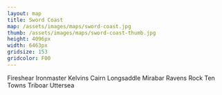 ```yaml
---
layout: map
title: Sword Coast
map: /assets/images/maps/sword-coast.jpg
thumb: /assets/images/maps/sword-coast-thumb.jpg
height: 4096px
width: 6463px
gridsize: 153
gridcolor: F00
---
```

<span class="--right" style="top:358px;left:2123px;">Fireshear</span>
<span class="--right" style="top:195px;left:2102px;">Ironmaster</span>
<span class="--right" style="top:126px;left:2203px;">Kelvins Cairn</span>
<span class="--left" style="top:616px;left:2905px;">Longsaddle</span>
<span class="--right" style="top:297px;left:2713px;">Mirabar</span>
<span class="--right" style="top:236px;left:2458px;">Ravens Rock</span>
<span class="--right" style="top:195px;left:2265px;">Ten Towns</span>
<span class="--left" style="top:819px;left:2995px;">Triboar</span>
<span class="--left" style="top:159px;left:602px;">Uttersea</span>
